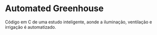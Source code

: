 # Automated Greenhouse

Código em C de uma estudo inteligente, aonde a iluminação, ventilação e irrigação é automatizado.
